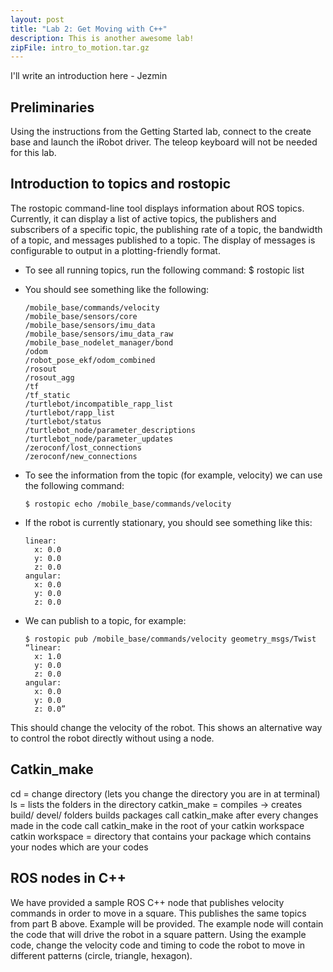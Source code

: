 ```yaml
---
layout: post
title: "Lab 2: Get Moving with C++"
description: This is another awesome lab!
zipFile: intro_to_motion.tar.gz
---
```


I'll write an introduction here - Jezmin

Preliminaries
--------------

Using the instructions from the Getting Started lab, connect to the create base and launch the iRobot driver. The teleop keyboard will not be needed for this lab.

Introduction to topics and rostopic
-----------------

The rostopic command-line tool displays information about ROS topics. Currently, it can display a list of active topics, the publishers and subscribers of a specific topic, the publishing rate of a topic, the bandwidth of a topic, and messages published to a topic. The display of messages is configurable to output in a plotting-friendly format. 

* To see all running topics, run the following command:
    $ rostopic list

* You should see something like the following:


      /mobile_base/commands/velocity
      /mobile_base/sensors/core
      /mobile_base/sensors/imu_data
      /mobile_base/sensors/imu_data_raw
      /mobile_base_nodelet_manager/bond
      /odom
      /robot_pose_ekf/odom_combined
      /rosout
      /rosout_agg
      /tf
      /tf_static
      /turtlebot/incompatible_rapp_list
      /turtlebot/rapp_list
      /turtlebot/status
      /turtlebot_node/parameter_descriptions
      /turtlebot_node/parameter_updates
      /zeroconf/lost_connections
      /zeroconf/new_connections

* To see the information from the topic (for example, velocity) we can use the following command:

      $ rostopic echo /mobile_base/commands/velocity

* If the robot is currently stationary, you should see something like this:

      linear:
        x: 0.0
        y: 0.0
        z: 0.0
      angular:
        x: 0.0
        y: 0.0
        z: 0.0

* We can publish to a topic, for example:

      $ rostopic pub /mobile_base/commands/velocity geometry_msgs/Twist “linear:
        x: 1.0
        y: 0.0
        z: 0.0
      angular:
        x: 0.0
        y: 0.0
        z: 0.0”
        
This should change the velocity of the robot. This shows an alternative way to control the robot directly without using a node.

Catkin_make
-----------------

cd = change directory (lets you change the directory you are in at terminal)
ls = lists the folders in the directory
catkin_make = compiles → creates build/ devel/ folders
  builds packages
  call catkin_make after every changes made in the code
  call catkin_make in the root of your catkin workspace
catkin workspace = directory that contains your package which contains your nodes which are your codes    


ROS nodes in C++
-----------------

We have provided a sample ROS C++ node that publishes velocity commands in order to move in a square. This publishes the same topics from part B above.
Example will be provided. The example node will contain the code that will drive the robot in a square pattern.
Using the example code, change the velocity code and timing to code the robot to move in different patterns (circle, triangle, hexagon).